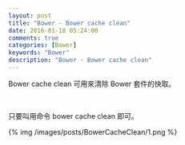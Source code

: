 ```yaml
---
layout: post
title: "Bower - Bower cache clean"
date: 2016-01-18 05:24:00
comments: true
categories: [Bower]
keywords: "Bower"
description: "Bower - Bower cache clean"
---
```


Bower cache clean 可用來清除 Bower 套件的快取。  

<!-- More -->

<br/>


只要叫用命令 bower cache clean 即可。  

{% img /images/posts/BowerCacheClean/1.png %}
